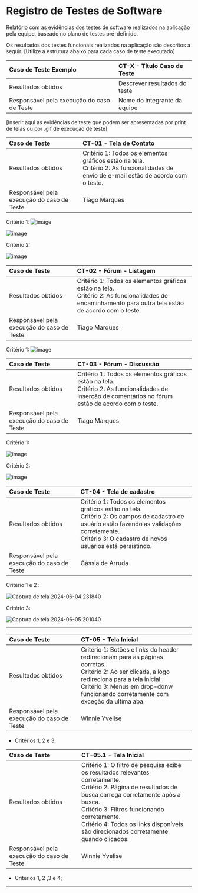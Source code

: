 # Registro de Testes de Software

Relatório com as evidências dos testes de software realizados na aplicação pela equipe, baseado no plano de testes pré-definido.

Os resultados dos testes funcionais realizados na aplicação são descritos a seguir. [Utilize a estrutura abaixo para cada caso de teste executado]

|Caso de Teste  Exemplo  | CT-X - Título Caso de Teste |
|:---|:---|
| Resultados obtidos | Descrever resultados do teste  |
| Responsável pela execução do caso de Teste | Nome do integrante da equipe |

[Inserir aqui as evidências de teste que podem ser apresentadas por print de telas ou por .gif de execução de teste]

|Caso de Teste    | CT-01 - Tela de Contato |
|:---|:---|
| Resultados obtidos | Critério 1: Todos os elementos gráficos estão na tela. <br/>Critério 2: As funcionalidades de envio de e-mail estão de acordo com o teste.  |
| Responsável pela execução do caso de Teste | Tiago Marques |

Critério 1:
![image](https://github.com/ICEI-PUC-Minas-PMV-ADS/pmv-ads-2024-1-e1-proj-web-t6-projeto-portal-ia/assets/164048685/3dc72d25-df8f-4995-86f0-268669774e7d)

![image](https://github.com/ICEI-PUC-Minas-PMV-ADS/pmv-ads-2024-1-e1-proj-web-t6-projeto-portal-ia/assets/164048685/17bf7629-52ba-4e1b-b111-c5adf571a6ff)

Critério 2:

![image](https://github.com/ICEI-PUC-Minas-PMV-ADS/pmv-ads-2024-1-e1-proj-web-t6-projeto-portal-ia/assets/164048685/415aa237-d165-429d-9ee7-cdebbddc4258)

|Caso de Teste    | CT-02 - Fórum - Listagem |
|:---|:---|
| Resultados obtidos | Critério 1: Todos os elementos gráficos estão na tela. <br/>Critério 2: As funcionalidades de encaminhamento para outra tela estão de acordo com o teste.  |
| Responsável pela execução do caso de Teste | Tiago Marques |

Critério 1:
![image](https://github.com/ICEI-PUC-Minas-PMV-ADS/pmv-ads-2024-1-e1-proj-web-t6-projeto-portal-ia/assets/164048685/ba0202f1-03f6-4d1f-8359-baef8e4211b5)

|Caso de Teste    | CT-03 - Fórum - Discussão |
|:---|:---|
| Resultados obtidos | Critério 1: Todos os elementos gráficos estão na tela. <br/>Critério 2: As funcionalidades de inserção de comentários no fórum estão de acordo com o teste.  |
| Responsável pela execução do caso de Teste | Tiago Marques |

Critério 1:

![image](https://github.com/ICEI-PUC-Minas-PMV-ADS/pmv-ads-2024-1-e1-proj-web-t6-projeto-portal-ia/assets/164048685/b87a7afb-0e6f-4fc4-b1c2-249e2ded5a0e)

Critério 2:

![image](https://github.com/ICEI-PUC-Minas-PMV-ADS/pmv-ads-2024-1-e1-proj-web-t6-projeto-portal-ia/assets/164048685/bad64aae-53fe-46fb-b23c-352401696a4d)

|Caso de Teste    | CT-04 - Tela de cadastro |
|:---|:---|
| Resultados obtidos | Critério 1: Todos os elementos gráficos estão na tela. <br/>Critério 2: Os campos de cadastro de usuário estão fazendo as validações corretamente. <br/>Critério 3: O cadastro de novos usuários está persistindo. |
| Responsável pela execução do caso de Teste | Cássia de Arruda |

Critério 1 e 2 :

![Captura de tela 2024-06-04 231840](https://github.com/ICEI-PUC-Minas-PMV-ADS/pmv-ads-2024-1-e1-proj-web-t6-projeto-portal-ia/assets/87585893/e342d952-079f-4f2d-bd18-3ea0328ddc25)

Critério 3:

![Captura de tela 2024-06-05 201040](https://github.com/ICEI-PUC-Minas-PMV-ADS/pmv-ads-2024-1-e1-proj-web-t6-projeto-portal-ia/assets/87585893/0393ca61-1f32-4cfc-866e-f3c8e81b7c2d)

____________________________________________________________________________________________________________________________________________________________


|Caso de Teste    | CT-05 - Tela Inicial |
|:---|:---|
| Resultados obtidos | Critério 1: Botões e links do header redirecionam para as páginas corretas. <br/>Critério 2: Ao ser clicada, a logo redireciona para a tela inicial. <br/>Critério 3: Menus em drop-donw funcionando corretamente com exceção da ultima aba.  |
| Responsável pela execução do caso de Teste | Winnie Yvelise |

- Critérios 1, 2 e 3;
  

|Caso de Teste    | CT-05.1 - Tela Inicial |
|:---|:---|
| Resultados obtidos | Critério 1: O filtro de pesquisa exibe os resultados relevantes corretamente. <br/>Critério 2: Página de resultados de busca carrega corretamente após a busca. <br/>Critério 3: Filtros funcionando corretamente. <br/>Critério 4: Todos os links disponíveis são direcionados corretamente quando clicados.  |
| Responsável pela execução do caso de Teste | Winnie Yvelise |

- Critérios 1, 2 ,3 e 4;


____________________________________________________________________________________________________________________________________________________________





